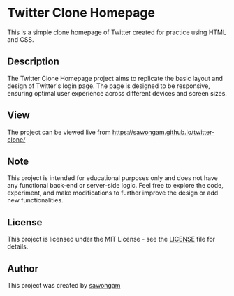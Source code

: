 # Twitter Clone Homepage
This is a simple clone homepage of Twitter created for practice using HTML and CSS.

## Description
The Twitter Clone Homepage project aims to replicate the basic layout and design of Twitter's login page. The page is designed to be responsive, ensuring optimal user experience across different devices and screen sizes.

## View
The project can be viewed live from https://sawongam.github.io/twitter-clone/

## Note
This project is intended for educational purposes only and does not have any functional back-end or server-side logic.
Feel free to explore the code, experiment, and make modifications to further improve the design or add new functionalities.

## License

This project is licensed under the MIT License - see the [LICENSE](LICENSE) file for details.

## Author

This project was created by [sawongam](https://github.com/sawongam)
